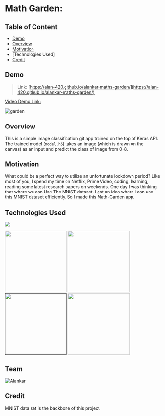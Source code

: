 # Math Garden: 

## Table of Content
  * [Demo](#demo)
  * [Overview](#overview)
  * [Motivation](#motivation)
  * [Technologies Used]
  * [Credit](#credit)
 

## Demo
> Link: [https://alan-420.github.io/alankar-maths-garden/](https://alan-420.github.io/alankar-maths-garden/)

[Video Demo Link:](https://www.youtube.com/watch?v=4eA1D5sja10)

![garden](https://user-images.githubusercontent.com/53686128/85884660-9eaefb80-b800-11ea-9125-56d0ef22a47c.PNG)

## Overview
This is a simple image classification git app trained on the top of Keras API. The trained model (`model.h5`) takes an image (which is drawn on the canvas) as an input and predict the class of image from 0-8.

## Motivation
What could be a perfect way to utilize an unfortunate lockdown period? Like most of you, I spend my time on  Netflix, Prime Video, coding, learning, reading some latest research papers on weekends. One day I was thinking that where we can Use The MNIST dataset. I got an idea where i can use this MNIST dataset efficiently.
So I made this Math-Garden app.

## Technologies Used

![](https://forthebadge.com/images/badges/made-with-python.svg)

[<img target="_blank" src="https://keras.io/img/logo.png" width=200>](https://keras.io/) [<img target="_blank" src="https://www.tensorflow.org/site-assets/images/project-logos/tensorflow-js-logo-social.png" width=200>](https://www.tensorflow.org/js) [<img target="_blank" src="https://upload.wikimedia.org/wikipedia/commons/thumb/d/d5/CSS3_logo_and_wordmark.svg/1200px-CSS3_logo_and_wordmark.svg.png" width=200>]() [<img target="_blank" src="https://3.bp.blogspot.com/-yvrV6MUueGg/ToICp0YIDPI/AAAAAAAAADg/SYKg4dWpyC43AAfrDwBTR0VYmYT0QshEgCPcBGAYYCw/s1600/OpenCV_Logo.png" width=200>](https://opencv.org/)
## Team
![Alankar](https://user-images.githubusercontent.com/53686128/85886789-51348d80-b804-11ea-8a8f-23567029cfe1.jpeg)
## Credit
 MNIST data set is the backbone of this project.

